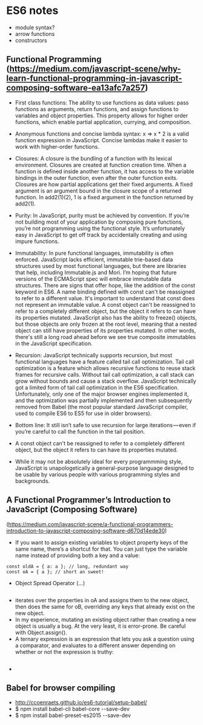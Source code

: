 # ES6 notes
- module syntax?
- arrow functions
- constructors

## Functional Programming (https://medium.com/javascript-scene/why-learn-functional-programming-in-javascript-composing-software-ea13afc7a257)
- First class functions: The ability to use functions as data values: pass functions as arguments, return functions, and assign functions to variables and object properties. This property allows for higher order functions, which enable partial application, currying, and composition.
- Anonymous functions and concise lambda syntax: x => x * 2 is a valid function expression in JavaScript. Concise lambdas make it easier to work with higher-order functions.
- Closures: A closure is the bundling of a function with its lexical environment. Closures are created at function creation time. When a function is defined inside another function, it has access to the variable bindings in the outer function, even after the outer function exits. Closures are how partial applications get their fixed arguments. A fixed argument is an argument bound in the closure scope of a returned function. In add2(1)(2), 1 is a fixed argument in the function returned by add2(1).
- Purity: In JavaScript, purity must be achieved by convention. If you’re not building most of your application by composing pure functions, you’re not programming using the functional style. It’s unfortunately easy in JavaScript to get off track by accidentally creating and using impure functions.
- Immutability: In pure functional languages, immutability is often enforced. JavaScript lacks efficient, immutable trie-based data structures used by most functional languages, but there are libraries that help, including Immutable.js and Mori. I’m hoping that future versions of the ECMAScript spec will embrace immutable data structures.
There are signs that offer hope, like the addition of the const keyword in ES6. A name binding defined with const can't be reassigned to refer to a different value. It's important to understand that const does not represent an immutable value.
A const object can't be reassigned to refer to a completely different object, but the object it refers to can have its properties mutated. JavaScript also has the ability to freeze() objects, but those objects are only frozen at the root level, meaning that a nested object can still have properties of its properties mutated. In other words, there's still a long road ahead before we see true composite immutables in the JavaScript specification.
- Recursion: JavaScript technically supports recursion, but most functional languages have a feature called tail call optimization. Tail call optimization is a feature which allows recursive functions to reuse stack frames for recursive calls.
Without tail call optimization, a call stack can grow without bounds and cause a stack overflow. JavaScript technically got a limited form of tail call optimization in the ES6 specification. Unfortunately, only one of the major browser engines implemented it, and the optimization was partially implemented and then subsequently removed from Babel (the most popular standard JavaScript compiler, used to compile ES6 to ES5 for use in older browsers).
- Bottom line: It still isn’t safe to use recursion for large iterations — even if you’re careful to call the function in the tail position.

- A const object can't be reassigned to refer to a completely different object, but the object it refers to can have its properties mutated.
- While it may not be absolutely ideal for every programmming style, JavaScript is unapologetically a general-purpose language designed to be usable by various people with various programming styles and backgrounds.

## A Functional Programmer’s Introduction to JavaScript (Composing Software)
(https://medium.com/javascript-scene/a-functional-programmers-introduction-to-javascript-composing-software-d670d14ede30)
- If you want to assign existing variables to object property keys of the same name, there’s a shortcut for that. You can just type the variable name instead of providing both a key and a value:
```const a = 'a';
const oldA = { a: a }; // long, redundant way
const oA = { a }; // short an sweet!
```
- Object Spread Operator (...)
```const c = {...oA, ...oB}; // { a: 'a', b: 'b' }
```
- iterates over the properties in oA and assigns them to the new object, then does the same for oB, overriding any keys that already exist on the new object.
- In my experience, mutating an existing object rather than creating a new object is usually a bug. At the very least, it is error-prone. Be careful with Object.assign().
- A ternary expression is an expression that lets you ask a question using a comparator, and evaluates to a different answer depending on whether or not the expression is truthy:
```14 - 7 === 7 ? 'Yep!' : 'Nope.'; // Yep!
```
- 


## Babel for browser compiling
- http://ccoenraets.github.io/es6-tutorial/setup-babel/
- $ npm install babel-cli babel-core --save-dev
- $ npm install babel-preset-es2015 --save-dev
